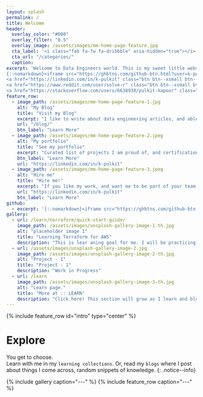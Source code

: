 ```yaml
---
layout: splash
permalink: /
title: Welcome
header:
  overlay_color: "#000"
  overlay_filter: "0.5"
  overlay_image: /assets/images/mm-home-page-feature.jpg
  cta_label: '<i class="fab fa-fw fa-dribbble" aria-hidden="true"></i> Read my blog.'
  cta_url: "/categories/"
  caption:
excerpt: 'Welcome to Data Engineers world. This is my sweet little website that serve as a entry point into my world. Here, you can read my ideas on my blog, learn more about me, my projects, and connect with me. <br /><br /> 
{::nomarkdown}<iframe src="https://ghbtns.com/github-btn.html?user=k-pulkit&type=follow&count=true" frameborder="0" scrolling="0" width="170" height="20" title="GitHub"></iframe>{:/nomarkdown} <br />
<a href="https://linkedin.com/in/k-pulkit" class="btn btn--xsmall btn--linkedin" title="Follow me"><i class="fab fa-fw fa-linkedin" aria-hidden="true"></i><span> linkedin</span></a>
<a href="https://www.reddit.com/user/solve-r" class="btn btn--xsmall btn--reddit" title="Follow me"><i class="fab fa-fw fa-reddit" aria-hidden="true"></i><span> reddit</span></a>
<a href="https://stackoverflow.com/users/6638930/pulkit-kapoor" class="btn btn--xsmall btn--stackoverflow" title="Follow me"><i class="fab fa-fw fa-stack-overflow" aria-hidden="true"></i><span> stackoverflow</span></a>'
feature_row:
  - image_path: /assets/images/mm-home-page-feature-1.jpg
    alt: "My Blog"
    title: "Visit my Blog"
    excerpt: "I like to write about data engineering articles, and able solutions to sticky bugs that come in my day job."
    url: "/blog/"
    btn_label: "Learn More"
  - image_path: /assets/images/mm-home-page-feature-2.jpeg
    alt: "My portfolio"
    title: "See my portfolio"
    excerpt: "Curated list of projects I am proud of, and certifications I have done or the interests I have at the moment."
    btn_label: "Learn More"
    url: "https://linkedin.com/in/k-pulkit"
  - image_path: /assets/images/mm-home-page-feature-3.jpeg
    alt: "Hire me"
    title: "Hire me!"
    excerpt: "If you like my work, and want me to be part of your team. Do not hesitate, I am open to great opportunities!"
    url: "https://linkedin.com/in/k-pulkit"
    btn_label: "Learn More"
github:
  - excerpt: '{::nomarkdown}<iframe src="https://ghbtns.com/github-btn.html?user=k-pulkit&type=follow&count=true" frameborder="0" scrolling="0" width="170" height="20" title="GitHub"></iframe>{:/nomarkdown}'
gallery:
  - url: /learn/terraform/quick-start-guide/
    image_path: /assets/images/unsplash-gallery-image-1-th.jpg
    alt: "placeholder image 1"
    title: "Learning Terraform for AWS"
    description: "This is lear aning goal for me. I will be practicing some labs to get the knack of using IAC for AWS. Focus will be data engineering stack. <br/><br/>#labs #aws #learnwithme"
  - url: /assets/images/unsplash-gallery-image-2.jpg
    image_path: /assets/images/unsplash-gallery-image-2-th.jpg
    alt: "Project - 1"
    title: "Project - 1"
    description: "Work in Progress"
  - url: /learn
    image_path: /assets/images/unsplash-gallery-image-3-th.jpg
    alt: "Learn page."
    title: "More at :: LEARN"
    description: "Click here! This section will grow as I learn and blog my learnings."
---
```


{% include feature_row id="intro" type="center" %}

# Explore

You get to choose. <br />Learn with me in my `learning collections`. Or, read my `blogs` where I post about things I come across, random snippets of knowledge.
{: .notice--info}

{% include gallery caption="---" %}
{% include feature_row caption="---" %}
<!-- {% include feature_row id="github" type="center" %} -->

